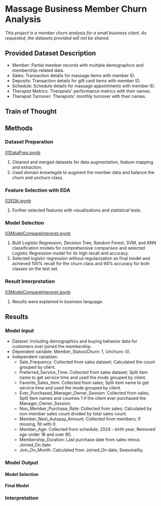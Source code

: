 # Massage Business Member Churn Analysis

*This project is a member churn analysis for a small business client. As requested, the datasets provided will not be shared.*

## Provided Dataset Description
- Member: Partial member records with multiple demographics and membership-related data.
- Sales: Transaction details for massage items with member ID.
- Deposits: Transaction details for gift card items with member ID.
- Schedule: Schedule details for massage appointments with member ID.
- Therapist Metrics: Therapists' performance metrics with their names.
- Therapist Turnover: Therapists' monthly turnover with their names.

## Train of Thought


## Methods
### Dataset Preparation
[01DataPrep.ipynb](01DataPrep.ipynb)
1. Cleaned and merged datasets for data augmentation, feature mapping and extraction.
2. Used domain knowlegde to augment the member data and balance the churn and unchurn class.

### Feature Selection with EDA
[02EDA.ipynb](02EDA.ipynb)
1. Further selected features with visualizations and statistical tests.

### Model Selection
[03ModelCompareInterpret.ipynb](03ModelCompareInterpret.ipynb)
1. Built Logistic Regression, Decision Tree, Random Forest, SVM, and KNN classification models for comprehensive comparison and selected Logistic Regression model for its high recall and accuracy. 
2. Selected logistic regression without regularization as final model and achieved 100% recall for the churn class and 94% accuracy for both classes on the test set.

### Result Interpretation
[03ModelCompareInterpret.ipynb](03ModelCompareInterpret.ipynb)
1. Results were explained in business language.

## Results
### Model Input
- Dataset: Including demographics and buying behavior data for customers ever joined the membership.
- Dependent variable: Member_Status(Churn: 1, Unchurn: 0). 
- Independent variables:
  - Sale_Frequency: Collected from sales dataset; Calculated the count grouped by client.
  - Preferred_Service_Time: Collected from sales dataset; Split item name to get service time and used the mode grouped by client.
  - Favorite_Sales_Item: Collected from sales; Split item name to get service time and used the mode grouped by client.
  - Ever_Purchased_Manager_Owner_Session: Collected from sales; Split item names and countws 1 if the client ever purchased the Manager_Owner_Session.
  - Non_Member_Purchase_Rate: Collected from sales; Calculated by non-member sales count divided by total sales count.
  - Member_Next_Autopay_Amount: Collected from members; If missing, fill with 0.
  - Member_Age: Collected from schedule; 2024 - birth year; Removed age under 18 and over 80.
  - Membership_Duration: Last purchase date from sales minus Joined_On date.
  - Join_On_Month: Calculated from Joined_On date; Seasonality.

### Model Output
#### Model Selection

#### Final Model

### Interpretation

